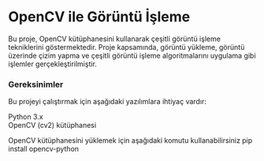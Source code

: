 # OpenCV ile Görüntü İşleme

Bu proje, OpenCV kütüphanesini kullanarak çeşitli görüntü işleme tekniklerini göstermektedir. Proje kapsamında, görüntü yükleme, görüntü üzerinde çizim yapma ve çeşitli görüntü işleme algoritmalarını uygulama gibi işlemler gerçekleştirilmiştir.

### Gereksinimler
Bu projeyi çalıştırmak için aşağıdaki yazılımlara ihtiyaç vardır:

Python 3.x  
OpenCV (cv2) kütüphanesi

OpenCV kütüphanesini yüklemek için aşağıdaki komutu kullanabilirsiniz 
pip install opencv-python
